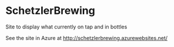 SchetzlerBrewing
================

Site to display what currently on tap and in bottles


See the site in Azure at http://schetzlerbrewing.azurewebsites.net/
